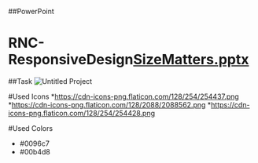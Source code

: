 ##PowerPoint
# RNC-ResponsiveDesign[SizeMatters.pptx](https://github.com/CampCoding/RNC-ResponsiveDesign/files/8513487/SizeMatters.pptx)
##Task
![Untitled Project](https://user-images.githubusercontent.com/83096688/164131944-c55076b1-7bfd-4f48-9fd5-723903dd0a4f.gif)

#Used Icons
*https://cdn-icons-png.flaticon.com/128/254/254437.png
*https://cdn-icons-png.flaticon.com/128/2088/2088562.png
*https://cdn-icons-png.flaticon.com/128/254/254428.png

#Used Colors
* #0096c7
* #00b4d8
